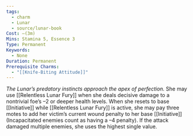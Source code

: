 ```yaml
---
tags:
  - charm
  - Lunar
  - source/lunar-book
Cost: —(3m)
Mins: Stamina 5, Essence 3
Type: Permanent
Keywords:
  - None
Duration: Permanent
Prerequisite Charms:
  - "[[Knife-Biting Attitude]]"
---
```

*The Lunar’s predatory instincts approach the apex of perfection.*
She may use [[Relentless Lunar Fury]] when she deals decisive damage to a nontrivial foe’s –2 or deeper health levels. When she resets to base [[Initiative]] while [[Relentless Lunar Fury]] is active, she may pay three motes to add her victim’s current wound penalty to her base [[Initiative]] (Incapacitated enemies count as having a –4 penalty). If the attack damaged multiple enemies, she uses the highest single value.